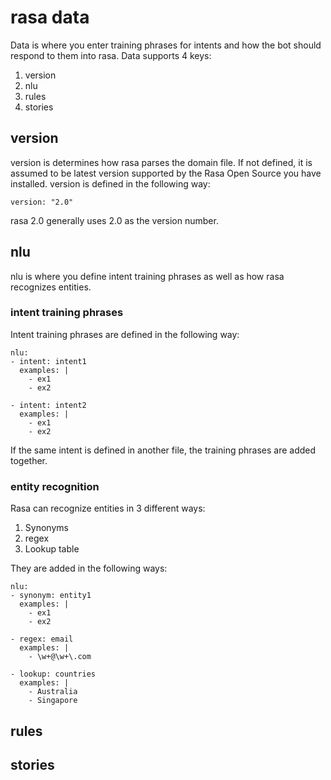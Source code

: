 # rasa data

Data is where you enter training phrases for intents and how the bot should respond to them into rasa. Data supports 4 keys:

1. version
2. nlu
3. rules
4. stories

## version

version is determines how rasa parses the domain file. If not defined, it is assumed to be latest version supported by the Rasa Open Source you have installed. version is defined in the following way:

```
version: "2.0"
```

rasa 2.0 generally uses 2.0 as the version number.

## nlu

nlu is where you define intent training phrases as well as how rasa recognizes entities.

### intent training phrases

Intent training phrases are defined in the following way:

```
nlu:
- intent: intent1
  examples: |
    - ex1
    - ex2

- intent: intent2
  examples: |
    - ex1
    - ex2
```

If the same intent is defined in another file, the training phrases are added together.

### entity recognition

Rasa can recognize entities in 3 different ways:
1. Synonyms
2. regex
3. Lookup table

They are added in the following ways:

```
nlu:
- synonym: entity1
  examples: |
    - ex1
    - ex2

- regex: email
  examples: |
    - \w+@\w+\.com

- lookup: countries
  examples: |
    - Australia
    - Singapore
```

## rules

## stories
